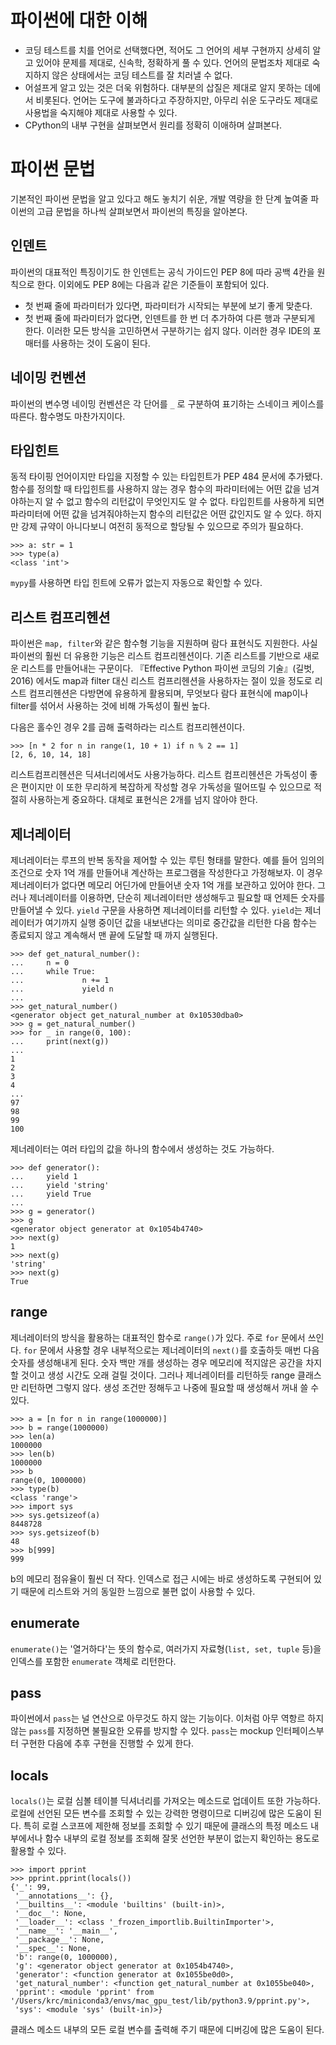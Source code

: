 # 파이썬에 대한 이해
- 코딩 테스트를 치를 언어로 선택했다면, 적어도 그 언어의 세부 구현까지 상세히 알고 있어야 문제를 제대로, 신속학, 정확하게 풀 수 있다. 언어의 문법조차 제대로 숙지하지 않은 상태에서는 코딩 테스트를 잘 치러낼 수 없다.
- 어설프게 알고 있는 것은 더욱 위험하다. 대부분의 삽질은 제대로 알지 못하는 데에서 비롯된다. 언어는 도구에 불과하다고 주장하지만, 아무리 쉬운 도구라도 제대로 사용법을 숙지해야 제대로 사용할 수 있다.
- CPython의 내부 구현을 살펴보면서 원리를 정확히 이애하며 살펴본다.

# 파이썬 문법
기본적인 파이썬 문법을 알고 있다고 해도 놓치기 쉬운, 개발 역량을 한 단계 높여줄 파이썬의 고급 문법을 하나씩 살펴보면서 파이썬의 특징을 알아본다.

## 인덴트
파이썬의 대표적인 특징이기도 한 인덴트는 공식 가이드인 PEP 8에 따라 공백 4칸을 원칙으로 한다. 이외에도 PEP 8에는 다음과 같은 기준들이 포함되어 있다.
- 첫 번째 줄에 파라미터가 있다면, 파라미터가 시작되는 부분에 보기 좋게 맞춘다.
- 첫 번째 줄에 파라미터가 없다면, 인덴트를 한 번 더 추가하여 다른 행과 구분되게 한다.
이러한 모든 방식을 고민하면서 구분하기는 쉽지 않다. 이러한 경우 IDE의 포매터를 사용하는 것이 도움이 된다.

## 네이밍 컨벤션
파이썬의 변수명 네이밍 컨벤션은 각 단어를 `_` 로 구분하여 표기하는 스네이크 케이스를 따른다. 함수명도 마찬가지이다.

## 타입힌트
동적 타이핑 언어이지만 타입을 지정할 수 있는 타입힌트가 PEP 484 문서에 추가됐다. 함수를 정의할 때 타입힌트를 사용하지 않는 경우 함수의 파라미터에는 어떤 값을 넘겨야하는지 알 수 없고 함수의 리턴값이 무엇인지도 알 수 없다. 타입힌트를 사용하게 되면 파라미터에 어떤 값을 넘겨줘야하는지 함수의 리턴값은 어떤 값인지도 알 수 있다. 하지만 강제 규약이 아니다보니 여전히 동적으로 할당될 수 있으므로 주의가 필요하다.
```
>>> a: str = 1
>>> type(a)
<class 'int'>
```
`mypy`를 사용하면 타입 힌트에 오류가 없는지 자동으로 확인할 수 있다.

## 리스트 컴프리헨션
파이썬은 `map, filter`와 같은 함수형 기능을 지원하며 람다 표현식도 지원한다. 사실 파이썬의 훨씬 더 유용한 기능은 리스트 컴프리헨션이다. 기존 리스트를 기반으로 새로운 리스트를 만들어내는 구문이다. 『Effective Python 파이썬 코딩의 기술』(길벗, 2016) 에서도 map과 filter 대신 리스트 컴프리헨션을 사용하자는 절이 있을 정도로 리스트 컴프리헨션은 다방면에 유용하게 활용되며, 무엇보다 람다 표현식에 map이나 filter를 섞어서 사용하는 것에 비해 가독성이 훨씬 높다.

다음은 홀수인 경우 2를 곱해 출력하라는 리스트 컴프리헨션이다.
```
>>> [n * 2 for n in range(1, 10 + 1) if n % 2 == 1]
[2, 6, 10, 14, 18]
```
리스트컴프리헨션은 딕셔너리에서도 사용가능하다.  리스트 컴프리헨션은 가독성이 좋은 편이지만 이 또한 무리하게 복잡하게 작성할 경우 가독성을 떨어뜨릴 수 있으므로 적절히 사용하는게 중요하다. 대체로 표현식은 2개를 넘지 않아야 한다.

## 제너레이터
제너레이터는 루프의 반복 동작을 제어할 수 있는 루틴 형태를 말한다. 예를 들어 임의의 조건으로 숫자 1억 개를 만들어내 계산하는 프로그램을 작성한다고 가정해보자. 이 경우 제너레이터가 없다면 메모리 어딘가에 만들어낸 숫자 1억 개를 보관하고 있어야 한다. 그러나 제너레이터를 이용하면, 단순히 제너레이터만 생성해두고 필요할 때 언제든 숫자를 만들어낼 수 있다. 
`yield` 구문을 사용하면 제너레이터를 리턴할 수 있다. `yield`는 제너레이터가 여기까지 실행 중이던 값을 내보낸다는 의미로 중간값을 리턴한 다음 함수는 종료되지 않고 계속해서 맨 끝에 도달할 때 까지 실행된다.

```
>>> def get_natural_number():
...     n = 0
...     while True:
...             n += 1
...             yield n
...
>>> get_natural_number()
<generator object get_natural_number at 0x10530dba0>
>>> g = get_natural_number()
>>> for _ in range(0, 100):
...     print(next(g))
...
1
2
3
4
...
97
98
99
100
```
제너레이터는 여러 타입의 값을 하나의 함수에서 생성하는 것도 가능하다.
```
>>> def generator():
...     yield 1
...     yield 'string'
...     yield True
...
>>> g = generator()
>>> g
<generator object generator at 0x1054b4740>
>>> next(g)
1
>>> next(g)
'string'
>>> next(g)
True
```

## range
제너레이터의 방식을 활용하는 대표적인 함수로 `range()`가 있다. 주로 `for` 문에서 쓰인다. `for` 문에서 사용할 경우 내부적으로는 제너레이터의 `next()`를 호출하듯 매번 다음 숫자를 생성해내게 된다. 
숫자 백만 개를 생성하는 경우 메모리에 적지않은 공간을 차지할 것이고 생성 시간도 오래 걸릴 것이다. 그러나 제너레이터를 리턴하듯 range 클래스만 리턴하면 그렇지 않다. 생성 조건만 정해두고 나중에 필요할 때 생성해서 꺼내 쓸 수 있다.
```
>>> a = [n for n in range(1000000)]
>>> b = range(1000000)
>>> len(a)
1000000
>>> len(b)
1000000
>>> b
range(0, 1000000)
>>> type(b)
<class 'range'>
>>> import sys
>>> sys.getsizeof(a)
8448728
>>> sys.getsizeof(b)
48
>>> b[999]
999
```
b의 메모리 점유율이 훨씬 더 작다. 인덱스로 접근 시에는 바로 생성하도록 구현되어 있기 때문에 리스트와 거의 동일한 느낌으로 불편 없이 사용할 수 있다.

## enumerate
`enumerate()`는 '열거하다'는 뜻의 함수로, 여러가지 자료형(`list, set, tuple` 등)을 인덱스를 포함한 `enumerate` 객체로 리턴한다.

## pass
파이썬에서 `pass`는 널 연산으로 아무것도 하지 않는 기능이다. 이처럼 아무 역항르 하지 않는 `pass`를 지정하면 불필요한 오류를 방지할 수 있다. `pass`는 mockup 인터페이스부터 구현한 다음에 추후 구현을 진행할 수 있게 한다.

## locals
`locals()`는 로컬 심볼 테이블 딕셔너리를 가져오는 메소드로 업데이트 또한 가능하다. 로컬에 선언된 모든 변수를 조회할 수 있는 강력한 명령이므로 디버깅에 많은 도움이 된다. 특히 로컬 스코프에 제한해 정보를 조회할 수 있기 때문에 클래스의 특정 메소드 내부에서나 함수 내부의 로컬 정보를 조회해 잘못 선언한 부분이 없는지 확인하는 용도로 활용할 수 있다. 
```
>>> import pprint
>>> pprint.pprint(locals())
{'_': 99,
 '__annotations__': {},
 '__builtins__': <module 'builtins' (built-in)>,
 '__doc__': None,
 '__loader__': <class '_frozen_importlib.BuiltinImporter'>,
 '__name__': '__main__',
 '__package__': None,
 '__spec__': None,
 'b': range(0, 1000000),
 'g': <generator object generator at 0x1054b4740>,
 'generator': <function generator at 0x1055be0d0>,
 'get_natural_number': <function get_natural_number at 0x1055be040>,
 'pprint': <module 'pprint' from '/Users/krc/miniconda3/envs/mac_gpu_test/lib/python3.9/pprint.py'>,
 'sys': <module 'sys' (built-in)>}
```
클래스 메소드 내부의 모든 로컬 변수를 출력해 주기 때문에 디버깅에 많은 도움이 된다.
